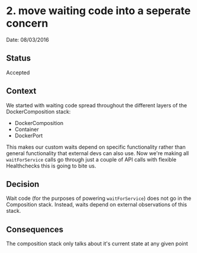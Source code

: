 # 2. move waiting code into a seperate concern

Date: 08/03/2016

## Status

Accepted

## Context

We started with waiting code spread throughout the different layers of the DockerComposition stack:
 * DockerComposition
 * Container
 * DockerPort

This makes our custom waits depend on specific functionality rather than general functionality that external devs can also use. Now we're making all `waitForService` calls go through just a couple of API calls with flexible Healthchecks this is going to bite us.

## Decision

Wait code (for the purposes of powering `waitForService`) does not go in the Composition stack. Instead, waits depend on external observations of this stack.

## Consequences

The composition stack only talks about it's current state at any given point

